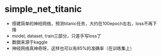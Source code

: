 # simple_net_titanic
- 搭建简单的神经网络，预测titanic任务，大约在100epoch左右，loss不再下降
- model, dataset, train三部分，只差手写loss了
- 数据来源于kaggle
- 神经网络真神奇呀，这样也可以有85%的准确率（在训练集上）